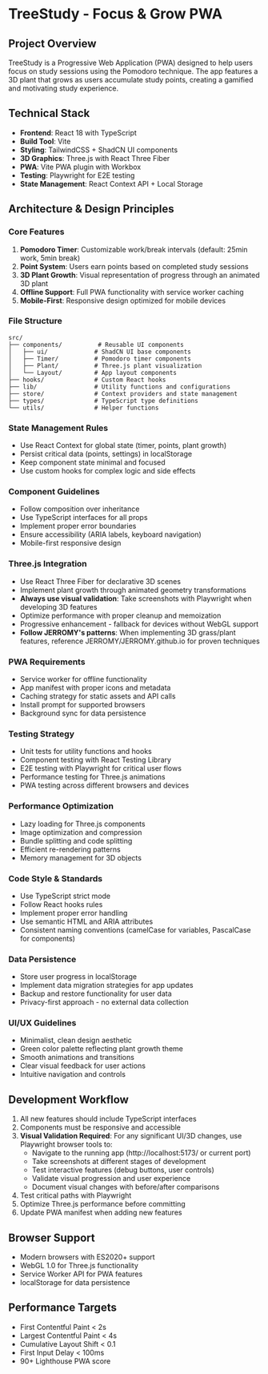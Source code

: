 # TreeStudy - Focus & Grow PWA

<!-- Use this file to provide workspace-specific custom instructions to Copilot. For more details, visit https://code.visualstudio.com/docs/copilot/copilot-customization#_use-a-githubcopilotinstructionsmd-file -->

## Project Overview

TreeStudy is a Progressive Web Application (PWA) designed to help users focus on study sessions using the Pomodoro technique. The app features a 3D plant that grows as users accumulate study points, creating a gamified and motivating study experience.

## Technical Stack

- **Frontend**: React 18 with TypeScript
- **Build Tool**: Vite
- **Styling**: TailwindCSS + ShadCN UI components
- **3D Graphics**: Three.js with React Three Fiber
- **PWA**: Vite PWA plugin with Workbox
- **Testing**: Playwright for E2E testing
- **State Management**: React Context API + Local Storage

## Architecture & Design Principles

### Core Features

1. **Pomodoro Timer**: Customizable work/break intervals (default: 25min work, 5min break)
2. **Point System**: Users earn points based on completed study sessions
3. **3D Plant Growth**: Visual representation of progress through an animated 3D plant
4. **Offline Support**: Full PWA functionality with service worker caching
5. **Mobile-First**: Responsive design optimized for mobile devices

### File Structure

```
src/
├── components/          # Reusable UI components
│   ├── ui/             # ShadCN UI base components
│   ├── Timer/          # Pomodoro timer components
│   ├── Plant/          # Three.js plant visualization
│   └── Layout/         # App layout components
├── hooks/              # Custom React hooks
├── lib/                # Utility functions and configurations
├── store/              # Context providers and state management
├── types/              # TypeScript type definitions
└── utils/              # Helper functions
```

### State Management Rules

- Use React Context for global state (timer, points, plant growth)
- Persist critical data (points, settings) in localStorage
- Keep component state minimal and focused
- Use custom hooks for complex logic and side effects

### Component Guidelines

- Follow composition over inheritance
- Use TypeScript interfaces for all props
- Implement proper error boundaries
- Ensure accessibility (ARIA labels, keyboard navigation)
- Mobile-first responsive design

### Three.js Integration

- Use React Three Fiber for declarative 3D scenes
- Implement plant growth through animated geometry transformations
- **Always use visual validation**: Take screenshots with Playwright when developing 3D features
- Optimize performance with proper cleanup and memoization
- Progressive enhancement - fallback for devices without WebGL support
- **Follow JERROMY's patterns**: When implementing 3D grass/plant features, reference JERROMY/JERROMY.github.io for proven techniques

### PWA Requirements

- Service worker for offline functionality
- App manifest with proper icons and metadata
- Caching strategy for static assets and API calls
- Install prompt for supported browsers
- Background sync for data persistence

### Testing Strategy

- Unit tests for utility functions and hooks
- Component testing with React Testing Library
- E2E testing with Playwright for critical user flows
- Performance testing for Three.js animations
- PWA testing across different browsers and devices

### Performance Optimization

- Lazy loading for Three.js components
- Image optimization and compression
- Bundle splitting and code splitting
- Efficient re-rendering patterns
- Memory management for 3D objects

### Code Style & Standards

- Use TypeScript strict mode
- Follow React hooks rules
- Implement proper error handling
- Use semantic HTML and ARIA attributes
- Consistent naming conventions (camelCase for variables, PascalCase for components)

### Data Persistence

- Store user progress in localStorage
- Implement data migration strategies for app updates
- Backup and restore functionality for user data
- Privacy-first approach - no external data collection

### UI/UX Guidelines

- Minimalist, clean design aesthetic
- Green color palette reflecting plant growth theme
- Smooth animations and transitions
- Clear visual feedback for user actions
- Intuitive navigation and controls

## Development Workflow

1. All new features should include TypeScript interfaces
2. Components must be responsive and accessible
3. **Visual Validation Required**: For any significant UI/3D changes, use Playwright browser tools to:
   - Navigate to the running app (http://localhost:5173/ or current port)
   - Take screenshots at different stages of development
   - Test interactive features (debug buttons, user controls)
   - Validate visual progression and user experience
   - Document visual changes with before/after comparisons
4. Test critical paths with Playwright
5. Optimize Three.js performance before committing
6. Update PWA manifest when adding new features

## Browser Support

- Modern browsers with ES2020+ support
- WebGL 1.0 for Three.js functionality
- Service Worker API for PWA features
- localStorage for data persistence

## Performance Targets

- First Contentful Paint < 2s
- Largest Contentful Paint < 4s
- Cumulative Layout Shift < 0.1
- First Input Delay < 100ms
- 90+ Lighthouse PWA score
